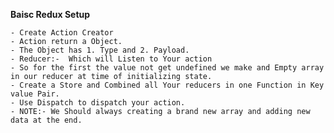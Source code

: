 **Baisc Redux Setup**

    - Create Action Creator
    - Action return a Object.
    - The Object has 1. Type and 2. Payload.
    - Reducer:-  Which will Listen to Your action
    - So for the first the value not get undefined we make and Empty array in our reducer at time of initializing state.
    - Create a Store and Combined all Your reducers in one Function in Key value Pair.
    - Use Dispatch to dispatch your action.
    - NOTE:- We Should always creating a brand new array and adding new data at the end.
